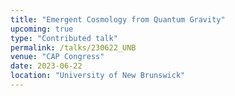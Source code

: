 ```yaml
---
title: "Emergent Cosmology from Quantum Gravity"
upcoming: true
type: "Contributed talk"
permalink: /talks/230622_UNB
venue: "CAP Congress"
date: 2023-06-22
location: "University of New Brunswick"
---
```

